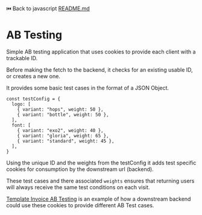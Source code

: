 ⏮️ Back to javascript [README.md](../../README.md)

# AB Testing

Simple AB testing application that uses cookies to provide each client with a trackable ID.

Before making the fetch to the backend, it checks for an existing usable ID, or creates a new one.

It provides some basic test cases in the format of a JSON Object.

```
const testConfig = {
  logo: [
    { variant: "hops", weight: 50 },
    { variant: "bottle", weight: 50 },
  ],
  font: [
    { variant: "exo2", weight: 40 },
    { variant: "gloria", weight: 65 },
    { variant: "standard", weight: 45 },
  ],
}
```

Using the unique ID and the weights from the testConfig it adds test specific cookies for consumption by the downstream url (backend).

These test cases and there associated `weights` ensures that returning users will always receive the same test conditions on each visit.

[Template Invoice AB Testing](../template-invoice-ab-testing/README.md) is an example of how a downstream backend could use these cookies to provide different AB Test cases.
